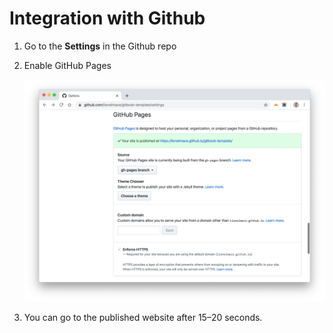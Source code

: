 # Integration with Github

1. Go to the **Settings** in the Github repo

1. Enable GitHub Pages

    ![](./images/github-pages.png)

1. You can go to the published website after 15–20 seconds.
